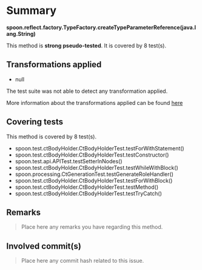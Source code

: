 # Summary
**spoon.reflect.factory.TypeFactory.createTypeParameterReference(java.lang.String)**

This method is **strong pseudo-tested**.
It is covered by 8 test(s). 


## Transformations applied

- null


The test suite was not able to detect any transformation applied.

More information about the transformations applied can be found [here](https://github.com/STAMP-project/pitest-descartes)

## Covering tests
This method is covered by 8 test(s).
* spoon.test.ctBodyHolder.CtBodyHolderTest.testForWithStatement()
* spoon.test.ctBodyHolder.CtBodyHolderTest.testConstructor()
* spoon.test.api.APITest.testSetterInNodes()
* spoon.test.ctBodyHolder.CtBodyHolderTest.testWhileWithBlock()
* spoon.processing.CtGenerationTest.testGenerateRoleHandler()
* spoon.test.ctBodyHolder.CtBodyHolderTest.testForWithBlock()
* spoon.test.ctBodyHolder.CtBodyHolderTest.testMethod()
* spoon.test.ctBodyHolder.CtBodyHolderTest.testTryCatch()


## Remarks
> Place here any remarks you have regarding this method.

## Involved commit(s)

> Place here any commit hash related to this issue.

